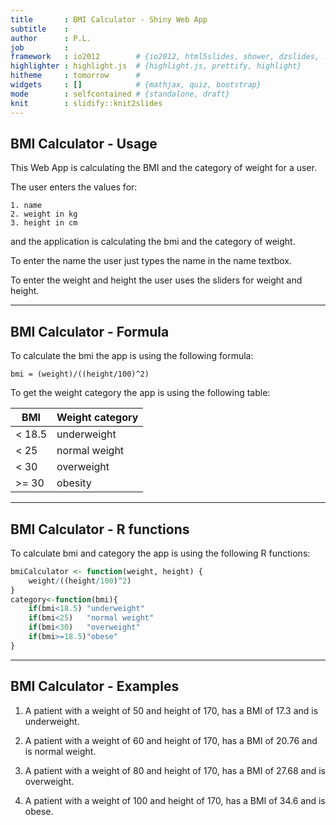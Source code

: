 ```yaml
---
title       : BMI Calculator - Shiny Web App 
subtitle    : 
author      : P.L.
job         : 
framework   : io2012        # {io2012, html5slides, shower, dzslides, ...}
highlighter : highlight.js  # {highlight.js, prettify, highlight}
hitheme     : tomorrow      # 
widgets     : []            # {mathjax, quiz, bootstrap}
mode        : selfcontained # {standalone, draft}
knit        : slidify::knit2slides
---
```


## BMI Calculator - Usage

This Web App is calculating the BMI and the category of weight for a user.

The user enters the values for:

    1. name
    2. weight in kg
    3. height in cm

and the application is calculating the bmi and the category of weight.

To enter the name the user just types the name in the name textbox.

To enter the weight and height the user uses the sliders for weight and height.

---

## BMI Calculator - Formula

To calculate the bmi the app is using the following formula:

    bmi = (weight)/((height/100)^2)

To get the weight category the app is using the following table:

| BMI       | Weight category |
|-----------|-----------------|
|< 18.5     | underweight     |
|< 25	    | normal weight   |
|< 30   	| overweight      |
|>= 30	    | obesity         |

---

## BMI Calculator - R functions

To calculate bmi and category the app is using the following R functions:


```r
bmiCalculator <- function(weight, height) {
    weight/((height/100)^2)
}
category<-function(bmi){
    if(bmi<18.5) "underweight"
    if(bmi<25)   "normal weight"
    if(bmi<30)   "overweight"
    if(bmi>=18.5)"obese"
}
```

--- 

## BMI Calculator - Examples



1. A patient with a weight of 50 and height of 170, has a BMI of 17.3 and is underweight.

2. A patient with a weight of 60 and height of 170, has a BMI of 20.76 and is normal weight.

3. A patient with a weight of 80 and height of 170, has a BMI of 27.68 and is overweight.

4. A patient with a weight of 100 and height of 170, has a BMI of 34.6 and is obese.
